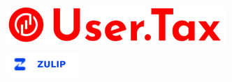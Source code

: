 [![उपयोक्ता । कर](https://raw.githubusercontent.com/user-tax/user.tax-img/main/f/logo-txt.svg)](https://user.tax)

[![ज़ुलिप्](https://raw.githubusercontent.com/user-tax/user.tax-img/main/f/Zulip.svg)](https://user-tax.zulipchat.com)